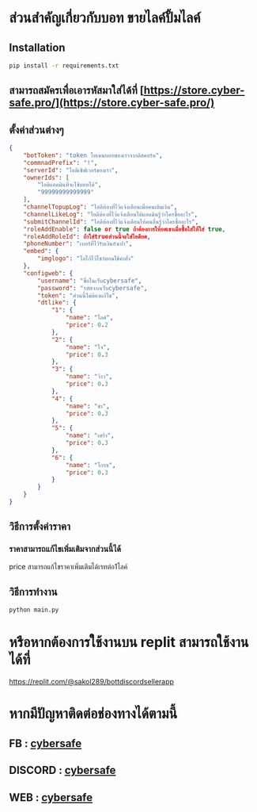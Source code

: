# ส่วนสำคัญเกี่ยวกับบอท ขายไลค์ปั้มไลค์

## Installation
```bash
pip install -r requirements.txt
```
## สามารถสมัครเพื่อเอารหัสมาใส่ได้ที่ [https://store.cyber-safe.pro/](https://store.cyber-safe.pro/)
## ตั้งค่าส่วนต่างๆ
```json
{
    "botToken": "token โทเคนบอทของเราจากดิสคอร์ด",
    "commnadPrefix": "!",
    "serverId": "ไอดีเซิฟเวอร์ของเรา",
    "ownerIds": [
        "ไอดีแอดมินที่จะใช้บอทได้",
		"99999999999999"
    ],
    "channelTopupLog": "ไอดีห้องที่ไว้แจ้งเตือนเมื่อคนเติมเงิน",
    "channelLikeLog": "ไอดีห้องที่ไว้แจ้งเตือนให้แอดมินรู้ว่าใครซื้ออะไร",
    "submitChannelId": "ไอดีห้องที่ไว้แจ้งเตือนให้คนอื่นรู้ว่าใครซื้ออะไร",
    "roleAddEnable": false or true ถ้าต้องการให้ยศเขาเมื่อซื้อใส่ให้้ใส่ true,
    "roleAddRoleId": ถ้าใส่trueส่วนนี้จะใส่ไอดียศ,
    "phoneNumber": "เบอร์ที่ไว้รับเงินอังเปา",
    "embed": {
        "imglogo": "โลโก้ไว้โชว์ตอนใช้คำสั่ง"
    },
    "configweb": {
        "username": "ชื่อในเว็บcybersafe",
        "password": "รหัสจากเว็บcybersafe",
        "token": "ส่วนนี้ไม่ต้องแก้ไข",
		"dtlike": {
            "1": {
                "name": "ไลค์",
                "price": 0.2
            },
            "2": {
                "name": "ใจ",
                "price": 0.3
            },
            "3": {
                "name": "ว้าว",
                "price": 0.3
            },
            "4": {
                "name": "ขำ",
                "price": 0.3
            },
            "5": {
                "name": "เศร้า",
                "price": 0.3
            },
            "6": {
                "name": "โกรธ",
                "price": 0.3
            }
        } 
	}
}

```


## วิธีการตั้งค่าราคา
### ราคาสามารถแก้ไขเพิ่มเติมจากส่วนนี้ได้
price สามารถแก้ไขราคาเพิ่มเติมได้เรทต่อ1ไลค์


## วิธีการทำงาน
```bash
python main.py
```
# หรือหากต้องการใช้งานบน replit สามารถใช้งานได้ที่
https://replit.com/@sakol289/bottdiscordsellerapp

# หากมีปัญหาติดต่อช่องทางได้ตามนี้

## FB : [cybersafe](https://fb.me/cybersafe01)

## DISCORD : [cybersafe](https://cyber-safe.pro/discord)

##  WEB : [cybersafe](https://cyber-safe.pro)

